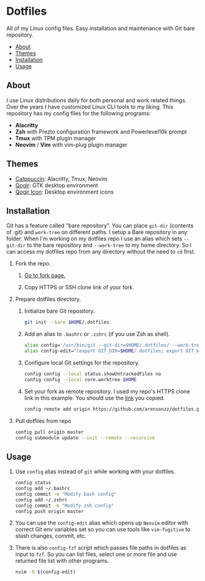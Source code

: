 # Dotfiles

All of my Linux config files. Easy installation and maintenance with Git bare repository.

<!-- sudo apt install python3-md-toc -->
<!-- python3 -m md_toc -p -i -s 1 github README.md -->
<!--TOC-->

- [About](#about)
- [Themes](#themes)
- [Installation](#installation)
- [Usage](#usage)

<!--TOC-->

## About

I use Linux distributions daily for both personal and work related things. Over the years I have customized
Linux CLI tools to my liking. This repository has my config files for the following programs:

- **Alacritty**
- **Zsh** with Prezto configuration framework and Powerlevel10k prompt
- **Tmux** with TPM plugin manager
- **Neovim** / **Vim** with vim-plug plugin manager

## Themes

- [Catppuccin](https://catppuccin.com/): Alacritty, Tmux, Neovim
- [Qogir](https://github.com/vinceliuice/Qogir-theme.git): GTK desktop environment
- [Qogir Icon](https://github.com/vinceliuice/Qogir-icon-theme.git): Desktop environment icons

## Installation

Git has a feature called "bare repository". You can place `git-dir` (contents of .git) and `work-tree` on different 
paths. I setup a Bare repository in any folder. When I'm working on my dotfiles repo I use an alias which sets 
`--git-dir` to the bare repository and `--work-tree` to my home directory. 
So I can access my dotfiles repo from any directory without the need to `cd` first.

1. Fork the repo.

    1. [Go to fork page.](https://github.com/arensonzz/dotfiles/fork)

    2. Copy HTTPS or SSH clone link of your fork.

2. Prepare dotfiles directory.

    1. Initialize bare Git repository.

       ```sh
       git init --bare $HOME/.dotfiles
       ```

    2. Add an alias to `.bashrc` or `.zshrc` (if you use Zsh as shell).

       ```sh
       alias config='/usr/bin/git --git-dir=$HOME/.dotfiles/ --work-tree=$HOME'
       alias config-edit="(export GIT_DIR=$HOME/.dotfiles; export GIT_WORK_TREE=$HOME; nvim)"
       ```

    3. Configure local Git settings for the repository.

       ```sh
       config config --local status.showUntrackedFiles no
       config config --local core.worktree $HOME
       ```

    4. Set your fork as remote repository. I used my repo's HTTPS clone link in this example. 
       You should use the [link](#Fork-the-repo) you copied.

       ```sh
       config remote add origin https://github.com/arensonzz/dotfiles.git
       ```

3. Pull dotfiles from repo

   ```sh
   config pull origin master
   config submodule update --init --remote --recursive
   ```

## Usage

1. Use `config` alias instead of `git` while working with your dotfiles.

   ```sh
   config status
   config add ~/.bashrc
   config commit -m "Modify bash config"
   config add ~/.zshrc
   config commit -m "Modify zsh config"
   config push origin master
   ```

2. You can use the `config-edit` alias which opens up `Neovim` editor with correct Git env variables set so you can
   use tools like `vim-fugitive` to stash changes, commit, etc.

3. There is also `config-fzf` script which passes file paths in dotfiles as input to `fzf`. So you can list files,
   select one or more file and use returned file list with other programs.

   ```sh
   nvim -O $(config-edit)
   ```
